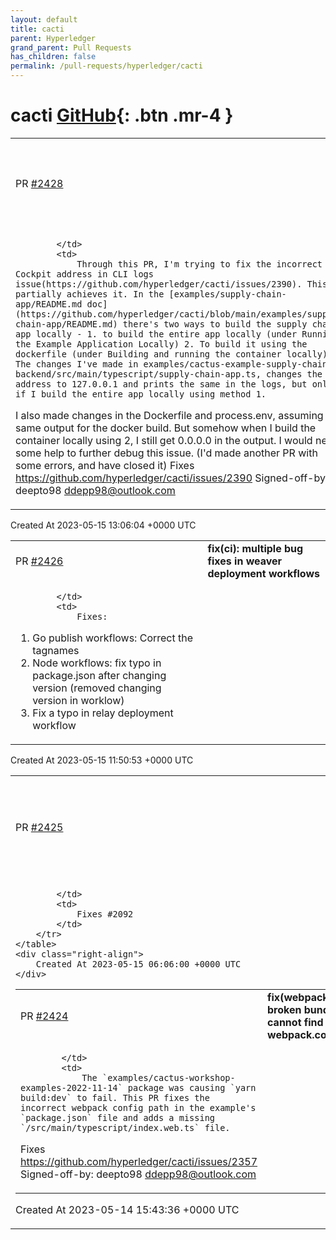 ```yaml
---
layout: default
title: cacti
parent: Hyperledger
grand_parent: Pull Requests
has_children: false
permalink: /pull-requests/hyperledger/cacti
---
```


# cacti <span class="fs-3 right-align">[GitHub](https://github.com/hyperledger/cacti){: .btn .mr-4 }</span>


<div>
    <table>
        <tr>
            <td>
                PR <a href="https://github.com/hyperledger/cacti/pull/2428" class=".btn">#2428</a>
            </td>
            <td>
                <b>
                    fix(supply-chain-app): print correct web host in the cli-logs
                </b>
            </td>
        </tr>
        <tr>
            <td>
                
            </td>
            <td>
                Through this PR, I'm trying to fix the incorrect Cockpit address in CLI logs issue(https://github.com/hyperledger/cacti/issues/2390). This partially achieves it. In the [examples/supply-chain-app/README.md doc](https://github.com/hyperledger/cacti/blob/main/examples/supply-chain-app/README.md) there's two ways to build the supply chain app locally - 1. to build the entire app locally (under Running the Example Application Locally) 2. To build it using the dockerfile (under Building and running the container locally). The changes I've made in examples/cactus-example-supply-chain-backend/src/main/typescript/supply-chain-app.ts, changes the address to 127.0.0.1 and prints the same in the logs, but only if I build the entire app locally using method 1.
I also made changes in the Dockerfile and process.env, assuming the same output for the docker build. But somehow when I build the container locally using 2, I still get 0.0.0.0 in the output. I would need some help to further debug this issue.
(I'd made another PR with some errors, and have closed it)
Fixes https://github.com/hyperledger/cacti/issues/2390
Signed-off-by: deepto98 [ddepp98@outlook.com](mailto:ddepp98@outlook.com)
            </td>
        </tr>
    </table>
    <div class="right-align">
        Created At 2023-05-15 13:06:04 +0000 UTC
    </div>
</div>

<div>
    <table>
        <tr>
            <td>
                PR <a href="https://github.com/hyperledger/cacti/pull/2426" class=".btn">#2426</a>
            </td>
            <td>
                <b>
                    fix(ci): multiple bug fixes in weaver deployment workflows
                </b>
            </td>
        </tr>
        <tr>
            <td>
                
            </td>
            <td>
                Fixes:
1. Go publish workflows: Correct the tagnames
2. Node workflows: fix typo in package.json after changing version (removed changing version in worklow)
3. Fix a typo in relay deployment workflow
            </td>
        </tr>
    </table>
    <div class="right-align">
        Created At 2023-05-15 11:50:53 +0000 UTC
    </div>
</div>

<div>
    <table>
        <tr>
            <td>
                PR <a href="https://github.com/hyperledger/cacti/pull/2425" class=".btn">#2425</a>
            </td>
            <td>
                <b>
                    style: 2021-09-20 linter warnings batch 17 / 26; part 2
                </b>
            </td>
        </tr>
        <tr>
            <td>
                
            </td>
            <td>
                Fixes #2092
            </td>
        </tr>
    </table>
    <div class="right-align">
        Created At 2023-05-15 06:06:00 +0000 UTC
    </div>
</div>

<div>
    <table>
        <tr>
            <td>
                PR <a href="https://github.com/hyperledger/cacti/pull/2424" class=".btn">#2424</a>
            </td>
            <td>
                <b>
                    fix(webpack): fix broken bundling - cannot find webpack.config.js
                </b>
            </td>
        </tr>
        <tr>
            <td>
                
            </td>
            <td>
                The `examples/cactus-workshop-examples-2022-11-14` package was causing `yarn build:dev` to fail. This PR fixes the incorrect webpack config path in the example's `package.json` file and adds a missing `/src/main/typescript/index.web.ts` file.
Fixes https://github.com/hyperledger/cacti/issues/2357
Signed-off-by: deepto98 [ddepp98@outlook.com](mailto:ddepp98@outlook.com)
            </td>
        </tr>
    </table>
    <div class="right-align">
        Created At 2023-05-14 15:43:36 +0000 UTC
    </div>
</div>

